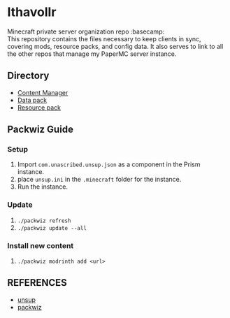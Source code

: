 # Ithavollr
Minecraft private server organization repo :basecamp:  
This repository contains the files necessary to keep clients in sync, covering mods, resource packs, and config data. It also serves to link to all the other repos that manage my PaperMC server instance.

## Directory
- [Content Manager](https://github.com/Ifiht/PacMan)
- [Data pack](https://github.com/Ifiht/Ithavollr-dpack)
- [Resource pack](https://github.com/Ifiht/Ithavollr-dpack)

## Packwiz Guide
### Setup
1. Import `com.unascribed.unsup.json` as a component in the Prism instance.
2. place `unsup.ini` in the `.minecraft` folder for the instance.
3. Run the instance.
### Update
1. `./packwiz refresh`
2. `./packwiz update --all`
### Install new content
1. `./packwiz modrinth add <url>`

## REFERENCES
- [unsup](https://git.sleeping.town/unascribed/unsup)
- [packwiz](https://packwiz.infra.link/tutorials/creating/adding-mods/)
